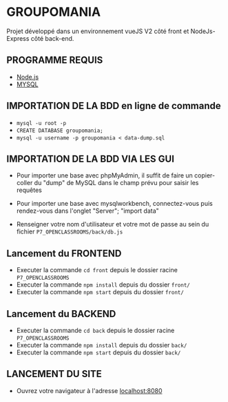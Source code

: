 # GROUPOMANIA
Projet développé dans un environnement vueJS V2 côté front et NodeJs-Express côté back-end.

## PROGRAMME REQUIS
* [Node.js](https://nodejs.org/fr/download/ "Lien de téléchargement officiel de Node.js")
* [MYSQL](https://dev.mysql.com/downloads/ "Lien de téléchargement officiel de Mysql")

## IMPORTATION DE LA BDD en ligne de commande
* `mysql -u root -p`
* `CREATE DATABASE groupomania;`
* `mysql -u username -p groupomania < data-dump.sql`

## IMPORTATION DE LA BDD VIA LES GUI

* Pour importer une base avec phpMyAdmin, il suffit de faire un copier-coller du "dump" de MySQL dans le champ prévu pour saisir les requêtes
* Pour importer une base avec mysqlworkbench, connectez-vous puis rendez-vous dans l'onglet "Server"; "import data"

* Renseigner votre nom d'utilisateur et votre mot de passe au sein du fichier `P7_OPENCLASSROOMS/back/db.js`


## Lancement du FRONTEND
* Executer la commande `cd front` depuis le dossier racine `P7_OPENCLASSROOMS`
* Executer la commande `npm install` depuis du dossier `front/`
* Executer la commande `npm start` depuis du dossier `front/`

## Lancement du BACKEND
* Executer la commande `cd back` depuis le dossier racine `P7_OPENCLASSROOMS`
* Executer la commande `npm install` depuis du dossier `back/`
* Executer la commande `npm start` depuis du dossier `back/`

## LANCEMENT DU SITE
* Ouvrez votre navigateur à l'adresse [localhost:8080](http://localhost:8080/#/ "PORT LOCAL 8080")